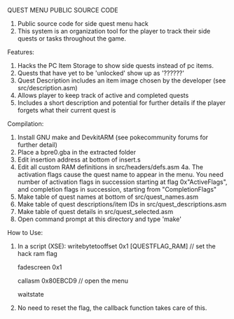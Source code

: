 ﻿QUEST MENU PUBLIC SOURCE CODE
1. Public source code for side quest menu hack
2. This system is an organization tool for the player to track their side quests or tasks throughout the game.

Features:
1. Hacks the PC Item Storage to show side quests instead of pc items.
2. Quests that have yet to be 'unlocked' show up as '??????'
3. Quest Description includes an item image chosen by the developer (see src/description.asm)
4. Allows player to keep track of active and completed quests
5. Includes a short description and potential for further details if the player forgets what their current quest is

Compilation:
1. Install GNU make and DevkitARM (see pokecommunity forums for further detail)
2. Place a bpre0.gba in the extracted folder
3. Edit insertion address at bottom of insert.s
4. Edit all custom RAM definitions in src/headers/defs.asm
4a. The activation flags cause the quest name to appear in the menu. You need <NumQuests> number of activation flags in succession starting at flag 0x"ActiveFlags", and <NumQuests> completion flags in succession, starting from "CompletionFlags"
5. Make table of quest names at bottom of src/quest_names.asm
6. Make table of quest descriptions/item IDs in src/quest_descriptions.asm
7. Make table of quest details in src/quest_selected.asm
8. Open command prompt at this directory and type 'make'

How to Use:
1. In a script (XSE):
	writebytetooffset 0x1 [QUESTFLAG_RAM]   // set the hack ram flag
	
	fadescreen 0x1
	
	callasm 0x80EBCD9       // open the menu
	
	waitstate
	
2. No need to reset the flag, the callback function takes care of this.

